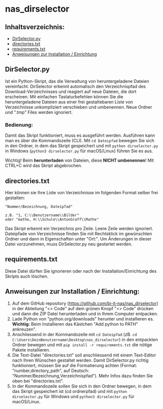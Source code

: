 # nas_dirselector

## Inhaltsverzeichnis:
- [DirSelector.py](#dirselectorpy)
- [directories.txt](#directories.txt)
- [requirements.txt](#requirements.txt)
- [Anweisungen zur Installation / Einrichtung](#anweisungen-zur-installation--einrichtung)

  
## DirSelector.py

Ist ein Python-Skript, das die Verwaltung von heruntergeladene Dateien vereinfacht. DirSelector erkennt automatisch den Verzeichnispfad des Download-Verzeichnisses und reagiert auf neue Dateien, die dort erscheinen. Mit einfachen Tastaturbefehlen können Sie die heruntergeladene Dateien aus einer frei gestaltebaren Liste von Verzeichnisse unkompliziert verschieben und umbenennen. Neue Ordner und ".tmp" Files werden ignoriert. 

### Bedienung:

Damit das Skript funktioniert, muss es ausgeführt werden. 
Ausführen kann man es über die Kommandozeile (CLI). Mit `cd Dateipfad` bewegen Sie sich in den Ordner, in dem das Skript gespeichert und mit `python dirselector.py` in Windows (`python3 dirselector.py` für macOS/Linux) führen Sie es aus.

Wichtig! Beim **herunterladen** von Dateien, diese **NICHT umbenennen**!
Mit CTRL+C wird das Skript abgebrochen. 
    

## directories.txt

Hier können sie Ihre Liste von Verzeichnisse im folgenden Format selber frei gestalten:
   
    "Nummer/Bezeichnung, Dateipfad"

    z.B. "1, C:\\Benutzername\\Bilder"
    oder "mathe, H:\\Schule\\AntonGraff\\Mathe"

Das Skript erkennt ein Verzeichnis pro Zeile.
Leere Zeile werden ignoriert.
Dateipfade von Verzeichnisse finden Sie mit Rechtsklick im gewünschten Ordner und dann in Eigenschaften unter "Ort:".
Um Änderungen in dieser Datei vorzunehmen, muss DirSelector.py neu gestartet werden.

## requirements.txt

Diese Datei dürfen Sie ignorieren oder nach der Installation/Einrichtung des Skripts auch löschen.

## Anweisungen zur Installation / Einrichtung:


1. Auf dem GitHub repository (https://github.com/bi-it-nas/nas_dirselector) in der Abteilung "<> Code" auf dem grünen Knopf "<> Code" drücken und dann die ZIP Datei herunterladen und in Ihrem Computer entpacken.
2. Lade Python von "python.org/downloads" herunter und installieren es. **Wichtig:** Beim Installieren das Kästchen "Add python to PATH" ankreuzen". 
3. Anschliessend in der Kommandozeile mit `cd Dateipfad` (zB. `cd C:\Users\DeinBenutzername\Desktop\nas_dirselector`) in den entpackten Ordner bewegen und mit `pip install -r requirements.txt` die nötige Pakete installieren. 
4. Die Text-Datei "directories.txt" soll anschliessend mit einem Text-Editor nach Ihren Wünschen gestaltet werden. Damit DirSelector.py richtig funktioniert, müssen Sie auf die Formatierung achten (Format: "number,directory_path", auf Deutsch: "Nummer/Bezeichnung,Verzeichnispfad"). Mehr Infos dazu finden Sie oben bei "directories.txt".
5. In der Kommandozeile sollen Sie sich in den Ordner bewegen, in dem das Skript gespeichert ist (cd ordnerpfad) und mit `python dirselector.py` für Windows und `python3 dirselector.py` für macOS/Linux.


